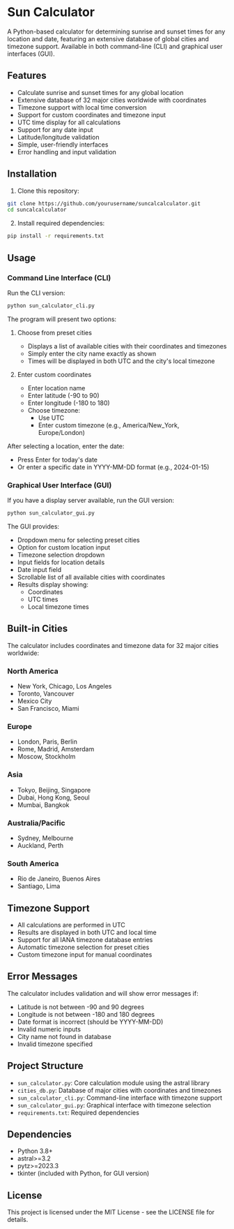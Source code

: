 # Sun Calculator

A Python-based calculator for determining sunrise and sunset times for any location and date, featuring an extensive database of global cities and timezone support. Available in both command-line (CLI) and graphical user interfaces (GUI).

## Features

- Calculate sunrise and sunset times for any global location
- Extensive database of 32 major cities worldwide with coordinates
- Timezone support with local time conversion
- Support for custom coordinates and timezone input
- UTC time display for all calculations
- Support for any date input
- Latitude/longitude validation
- Simple, user-friendly interfaces
- Error handling and input validation

## Installation

1. Clone this repository:
```bash
git clone https://github.com/yourusername/suncalcalculator.git
cd suncalcalculator
```

2. Install required dependencies:
```bash
pip install -r requirements.txt
```

## Usage

### Command Line Interface (CLI)

Run the CLI version:
```bash
python sun_calculator_cli.py
```

The program will present two options:

1. Choose from preset cities
   - Displays a list of available cities with their coordinates and timezones
   - Simply enter the city name exactly as shown
   - Times will be displayed in both UTC and the city's local timezone

2. Enter custom coordinates
   - Enter location name
   - Enter latitude (-90 to 90)
   - Enter longitude (-180 to 180)
   - Choose timezone:
     * Use UTC
     * Enter custom timezone (e.g., America/New_York, Europe/London)

After selecting a location, enter the date:
- Press Enter for today's date
- Or enter a specific date in YYYY-MM-DD format (e.g., 2024-01-15)

### Graphical User Interface (GUI)

If you have a display server available, run the GUI version:
```bash
python sun_calculator_gui.py
```

The GUI provides:
- Dropdown menu for selecting preset cities
- Option for custom location input
- Timezone selection dropdown
- Input fields for location details
- Date input field
- Scrollable list of all available cities with coordinates
- Results display showing:
  * Coordinates
  * UTC times
  * Local timezone times

## Built-in Cities

The calculator includes coordinates and timezone data for 32 major cities worldwide:

### North America
- New York, Chicago, Los Angeles
- Toronto, Vancouver
- Mexico City
- San Francisco, Miami

### Europe
- London, Paris, Berlin
- Rome, Madrid, Amsterdam
- Moscow, Stockholm

### Asia
- Tokyo, Beijing, Singapore
- Dubai, Hong Kong, Seoul
- Mumbai, Bangkok

### Australia/Pacific
- Sydney, Melbourne
- Auckland, Perth

### South America
- Rio de Janeiro, Buenos Aires
- Santiago, Lima

## Timezone Support

- All calculations are performed in UTC
- Results are displayed in both UTC and local time
- Support for all IANA timezone database entries
- Automatic timezone selection for preset cities
- Custom timezone input for manual coordinates

## Error Messages

The calculator includes validation and will show error messages if:
- Latitude is not between -90 and 90 degrees
- Longitude is not between -180 and 180 degrees
- Date format is incorrect (should be YYYY-MM-DD)
- Invalid numeric inputs
- City name not found in database
- Invalid timezone specified

## Project Structure

- `sun_calculator.py`: Core calculation module using the astral library
- `cities_db.py`: Database of major cities with coordinates and timezones
- `sun_calculator_cli.py`: Command-line interface with timezone support
- `sun_calculator_gui.py`: Graphical interface with timezone selection
- `requirements.txt`: Required dependencies

## Dependencies

- Python 3.8+
- astral>=3.2
- pytz>=2023.3
- tkinter (included with Python, for GUI version)

## License

This project is licensed under the MIT License - see the LICENSE file for details.
